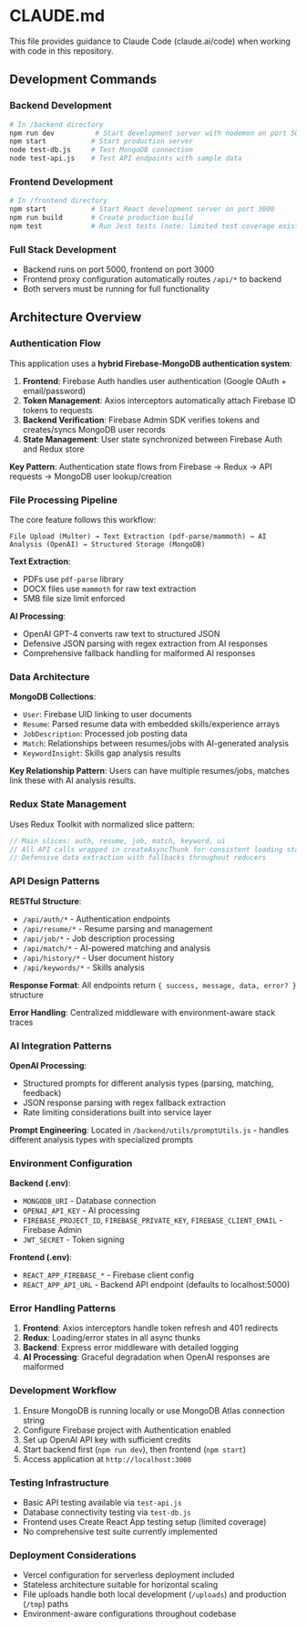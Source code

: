 # CLAUDE.md

This file provides guidance to Claude Code (claude.ai/code) when working with code in this repository.

## Development Commands

### Backend Development
```bash
# In /backend directory
npm run dev          # Start development server with nodemon on port 5000
npm start           # Start production server 
node test-db.js     # Test MongoDB connection
node test-api.js    # Test API endpoints with sample data
```

### Frontend Development  
```bash
# In /frontend directory
npm start           # Start React development server on port 3000
npm run build       # Create production build
npm test            # Run Jest tests (note: limited test coverage exists)
```

### Full Stack Development
- Backend runs on port 5000, frontend on port 3000
- Frontend proxy configuration automatically routes `/api/*` to backend
- Both servers must be running for full functionality

## Architecture Overview

### Authentication Flow
This application uses a **hybrid Firebase-MongoDB authentication system**:

1. **Frontend**: Firebase Auth handles user authentication (Google OAuth + email/password)
2. **Token Management**: Axios interceptors automatically attach Firebase ID tokens to requests
3. **Backend Verification**: Firebase Admin SDK verifies tokens and creates/syncs MongoDB user records
4. **State Management**: User state synchronized between Firebase Auth and Redux store

**Key Pattern**: Authentication state flows from Firebase → Redux → API requests → MongoDB user lookup/creation

### File Processing Pipeline
The core feature follows this workflow:
```
File Upload (Multer) → Text Extraction (pdf-parse/mammoth) → AI Analysis (OpenAI) → Structured Storage (MongoDB)
```

**Text Extraction**: 
- PDFs use `pdf-parse` library
- DOCX files use `mammoth` for raw text extraction  
- 5MB file size limit enforced

**AI Processing**:
- OpenAI GPT-4 converts raw text to structured JSON
- Defensive JSON parsing with regex extraction from AI responses
- Comprehensive fallback handling for malformed AI responses

### Data Architecture
**MongoDB Collections**:
- `User`: Firebase UID linking to user documents
- `Resume`: Parsed resume data with embedded skills/experience arrays
- `JobDescription`: Processed job posting data
- `Match`: Relationships between resumes/jobs with AI-generated analysis
- `KeywordInsight`: Skills gap analysis results

**Key Relationship Pattern**: Users can have multiple resumes/jobs, matches link these with AI analysis results.

### Redux State Management
Uses Redux Toolkit with normalized slice pattern:
```javascript
// Main slices: auth, resume, job, match, keyword, ui
// All API calls wrapped in createAsyncThunk for consistent loading states
// Defensive data extraction with fallbacks throughout reducers
```

### API Design Patterns
**RESTful Structure**:
- `/api/auth/*` - Authentication endpoints
- `/api/resume/*` - Resume parsing and management  
- `/api/job/*` - Job description processing
- `/api/match/*` - AI-powered matching and analysis
- `/api/history/*` - User document history
- `/api/keywords/*` - Skills analysis

**Response Format**: All endpoints return `{ success, message, data, error? }` structure

**Error Handling**: Centralized middleware with environment-aware stack traces

### AI Integration Patterns
**OpenAI Processing**:
- Structured prompts for different analysis types (parsing, matching, feedback)
- JSON response parsing with regex fallback extraction
- Rate limiting considerations built into service layer

**Prompt Engineering**: Located in `/backend/utils/promptUtils.js` - handles different analysis types with specialized prompts

### Environment Configuration
**Backend (.env)**:
- `MONGODB_URI` - Database connection
- `OPENAI_API_KEY` - AI processing
- `FIREBASE_PROJECT_ID`, `FIREBASE_PRIVATE_KEY`, `FIREBASE_CLIENT_EMAIL` - Firebase Admin
- `JWT_SECRET` - Token signing

**Frontend (.env)**:
- `REACT_APP_FIREBASE_*` - Firebase client config
- `REACT_APP_API_URL` - Backend API endpoint (defaults to localhost:5000)

### Error Handling Patterns
1. **Frontend**: Axios interceptors handle token refresh and 401 redirects
2. **Redux**: Loading/error states in all async thunks  
3. **Backend**: Express error middleware with detailed logging
4. **AI Processing**: Graceful degradation when OpenAI responses are malformed

### Development Workflow
1. Ensure MongoDB is running locally or use MongoDB Atlas connection string
2. Configure Firebase project with Authentication enabled
3. Set up OpenAI API key with sufficient credits
4. Start backend first (`npm run dev`), then frontend (`npm start`)
5. Access application at `http://localhost:3000`

### Testing Infrastructure
- Basic API testing available via `test-api.js` 
- Database connectivity testing via `test-db.js`
- Frontend uses Create React App testing setup (limited coverage)
- No comprehensive test suite currently implemented

### Deployment Considerations
- Vercel configuration for serverless deployment included
- Stateless architecture suitable for horizontal scaling
- File uploads handle both local development (`/uploads`) and production (`/tmp`) paths
- Environment-aware configurations throughout codebase